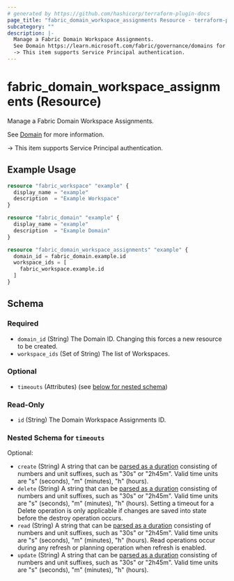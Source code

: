 ```yaml
---
# generated by https://github.com/hashicorp/terraform-plugin-docs
page_title: "fabric_domain_workspace_assignments Resource - terraform-provider-fabric"
subcategory: ""
description: |-
  Manage a Fabric Domain Workspace Assignments.
  See Domain https://learn.microsoft.com/fabric/governance/domains for more information.
  -> This item supports Service Principal authentication.
---
```


# fabric_domain_workspace_assignments (Resource)

Manage a Fabric Domain Workspace Assignments.

See [Domain](https://learn.microsoft.com/fabric/governance/domains) for more information.

-> This item supports Service Principal authentication.

## Example Usage

```terraform
resource "fabric_workspace" "example" {
  display_name = "example"
  description  = "Example Workspace"
}

resource "fabric_domain" "example" {
  display_name = "example"
  description  = "Example Domain"
}

resource "fabric_domain_workspace_assignments" "example" {
  domain_id = fabric_domain.example.id
  workspace_ids = [
    fabric_workspace.example.id
  ]
}
```

<!-- schema generated by tfplugindocs -->
## Schema

### Required

- `domain_id` (String) The Domain ID. Changing this forces a new resource to be created.
- `workspace_ids` (Set of String) The list of Workspaces.

### Optional

- `timeouts` (Attributes) (see [below for nested schema](#nestedatt--timeouts))

### Read-Only

- `id` (String) The Domain Workspace Assignments ID.

<a id="nestedatt--timeouts"></a>

### Nested Schema for `timeouts`

Optional:

- `create` (String) A string that can be [parsed as a duration](https://pkg.go.dev/time#ParseDuration) consisting of numbers and unit suffixes, such as "30s" or "2h45m". Valid time units are "s" (seconds), "m" (minutes), "h" (hours).
- `delete` (String) A string that can be [parsed as a duration](https://pkg.go.dev/time#ParseDuration) consisting of numbers and unit suffixes, such as "30s" or "2h45m". Valid time units are "s" (seconds), "m" (minutes), "h" (hours). Setting a timeout for a Delete operation is only applicable if changes are saved into state before the destroy operation occurs.
- `read` (String) A string that can be [parsed as a duration](https://pkg.go.dev/time#ParseDuration) consisting of numbers and unit suffixes, such as "30s" or "2h45m". Valid time units are "s" (seconds), "m" (minutes), "h" (hours). Read operations occur during any refresh or planning operation when refresh is enabled.
- `update` (String) A string that can be [parsed as a duration](https://pkg.go.dev/time#ParseDuration) consisting of numbers and unit suffixes, such as "30s" or "2h45m". Valid time units are "s" (seconds), "m" (minutes), "h" (hours).
